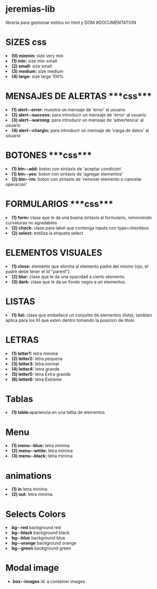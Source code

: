 # jeremias-lib
libreria para gestionar estilos en html y DOM
#DOCUMENTATION




<h1>SIZES css</h1>

<li><strong>(0) minmin:</strong> size very min</li>
<li><strong>(1) min:</strong> size min-small</li>
<li><strong>(2) small:</strong> size small</li>
<li><strong>(3) medium:</strong> size medium</li>
<li><strong>(4) large:</strong> size large 100%</li>




<h1>MENSAJES DE ALERTAS
***css***</h1>

<li><strong>(1) alert--error:</strong> muestra un mensaje de 'error' al usuario</li>
<li><strong>(2) alert--success:</strong> para introducir un mensaje de 'error' al usuario</li>
<li><strong>(3) alert--warning:</strong> para introducir un mensaje de 'advertencia' al usuario</li>
<li><strong>(4) alert--chargin:</strong> para introducir un mensaje de 'carga de datos' al usuario</li>

<h1>BOTONES
***css***</h1>

<li><strong>(1) btn--add:</strong> boton con sintaxis de 'aceptar condicion'</li>
<li><strong>(1) btn--yes:</strong> boton con sintaxis de 'agregar elementos'</li>
<li><strong>(2) btn--rm:</strong> boton con sintaxis de 'remover elemento o cancelar operacion'</li>
 
<h1>FORMULARIOS
***css***</h1>

<li><strong>(1) form:</strong> clase que le da una buena sintaxis al formulario, removiendo curvaturas no agradables.</li>


 <li><strong>(2) check:</strong> clase para label que contenga inputs con type=checkbox</li>
 
  <li><strong>(2) select:</strong> estiliza la etiqueta select</li>
 
<h1>ELEMENTOS VISUALES</h1>

<li><strong>(1) close:</strong> elemento que elimina al elemento padre del mismo (ojo, el padre debe tener el Id "parent").</li>

<li><strong>(2) blur:</strong> clase que le da una opacidad a cierto elemento.</li>

<li><strong>(3) dark:</strong> clase que le da un fondo negro a un elementos.</li>
 
<h1>LISTAS</h1>

<li><strong>(1) list:</strong> clase que embellece un conjunto de elementos (lists), tambien aplica para los h1 que esten dentro tomando la posicion de titulo</li>


<h1>LETRAS</h1>

<li><strong>(1) letter1:</strong> letra minima</li>
<li><strong>(2) letter2:</strong> letra pequena</li>
<li><strong>(3) letter3:</strong> letra normal</li>
<li><strong>(4) letter4:</strong> letra grande</li>
<li><strong>(5) letter5:</strong> letra Extra grande</li>
<li><strong>(6) letter6:</strong> letra Extreme</li>


<h1>Tablas</h1>

<li><strong>(1) table:</strong>apariencia en una tabla de elementos</li>



<h1>Menu</h1>

<li><strong>(1) menu--blue:</strong> letra minima</li>

<li><strong>(2) menu--white:</strong> letra minima</li>

<li><strong>(3) menu--black:</strong> letra minima</li>
 


<h1>animations</h1>

<li><strong>(1) in</strong> letra minima</li>

<li><strong>(2) out:</strong> letra minima</li>


<h1>Selects Colors</h1>

<li><strong>bg--red</strong> background red</li>
<li><strong>bg--black</strong> background black</li>
<li><strong>bg--blue</strong> background blue</li>
<li><strong>bg--orange</strong> background orange</li>
<li><strong>bg--green</strong> background green</li>


<!-- Modal images -->

<h1>Modal image</h1>
<ul> 
  <li><strong>box--images</strong> id: a container images</li>
 
</ul>